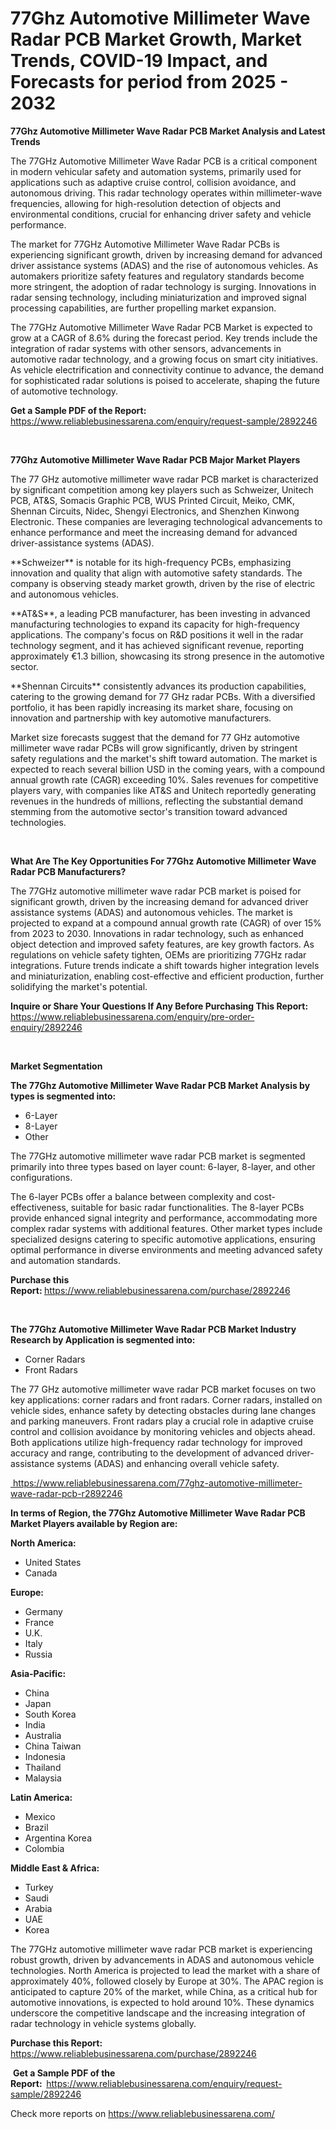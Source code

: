 <p><h1>77Ghz Automotive  Millimeter Wave Radar PCB Market Growth, Market Trends, COVID-19 Impact, and Forecasts for period from 2025 - 2032</h1></p><p><strong>77Ghz Automotive  Millimeter Wave Radar PCB Market Analysis and Latest Trends</strong></p>
<p><p>The 77GHz Automotive Millimeter Wave Radar PCB is a critical component in modern vehicular safety and automation systems, primarily used for applications such as adaptive cruise control, collision avoidance, and autonomous driving. This radar technology operates within millimeter-wave frequencies, allowing for high-resolution detection of objects and environmental conditions, crucial for enhancing driver safety and vehicle performance.</p><p>The market for 77GHz Automotive Millimeter Wave Radar PCBs is experiencing significant growth, driven by increasing demand for advanced driver assistance systems (ADAS) and the rise of autonomous vehicles. As automakers prioritize safety features and regulatory standards become more stringent, the adoption of radar technology is surging. Innovations in radar sensing technology, including miniaturization and improved signal processing capabilities, are further propelling market expansion.</p><p>The 77GHz Automotive Millimeter Wave Radar PCB Market is expected to grow at a CAGR of 8.6% during the forecast period. Key trends include the integration of radar systems with other sensors, advancements in automotive radar technology, and a growing focus on smart city initiatives. As vehicle electrification and connectivity continue to advance, the demand for sophisticated radar solutions is poised to accelerate, shaping the future of automotive technology.</p></p>
<p><strong>Get a Sample PDF of the Report:&nbsp;</strong> <a href="https://www.reliablebusinessarena.com/enquiry/request-sample/2892246?utm_campaign=3222&utm_medium=2&utm_source=Github&utm_content=ia&utm_term=15032025&utm_id=77ghz-automotive-millimeter-wave-radar-pcb">https://www.reliablebusinessarena.com/enquiry/request-sample/2892246</a></p>
<p>&nbsp;</p>
<p><strong>77Ghz Automotive  Millimeter Wave Radar PCB Major Market Players</strong></p>
<p><p>The 77 GHz automotive millimeter wave radar PCB market is characterized by significant competition among key players such as Schweizer, Unitech PCB, AT&S, Somacis Graphic PCB, WUS Printed Circuit, Meiko, CMK, Shennan Circuits, Nidec, Shengyi Electronics, and Shenzhen Kinwong Electronic. These companies are leveraging technological advancements to enhance performance and meet the increasing demand for advanced driver-assistance systems (ADAS).</p><p>**Schweizer** is notable for its high-frequency PCBs, emphasizing innovation and quality that align with automotive safety standards. The company is observing steady market growth, driven by the rise of electric and autonomous vehicles. </p><p>**AT&S**, a leading PCB manufacturer, has been investing in advanced manufacturing technologies to expand its capacity for high-frequency applications. The company's focus on R&D positions it well in the radar technology segment, and it has achieved significant revenue, reporting approximately €1.3 billion, showcasing its strong presence in the automotive sector.</p><p>**Shennan Circuits** consistently advances its production capabilities, catering to the growing demand for 77 GHz radar PCBs. With a diversified portfolio, it has been rapidly increasing its market share, focusing on innovation and partnership with key automotive manufacturers.</p><p>Market size forecasts suggest that the demand for 77 GHz automotive millimeter wave radar PCBs will grow significantly, driven by stringent safety regulations and the market's shift toward automation. The market is expected to reach several billion USD in the coming years, with a compound annual growth rate (CAGR) exceeding 10%. Sales revenues for competitive players vary, with companies like AT&S and Unitech reportedly generating revenues in the hundreds of millions, reflecting the substantial demand stemming from the automotive sector's transition toward advanced technologies.</p></p>
<p>&nbsp;</p>
<p><strong>What Are The Key Opportunities For 77Ghz Automotive  Millimeter Wave Radar PCB Manufacturers?</strong></p>
<p><p>The 77GHz automotive millimeter wave radar PCB market is poised for significant growth, driven by the increasing demand for advanced driver assistance systems (ADAS) and autonomous vehicles. The market is projected to expand at a compound annual growth rate (CAGR) of over 15% from 2023 to 2030. Innovations in radar technology, such as enhanced object detection and improved safety features, are key growth factors. As regulations on vehicle safety tighten, OEMs are prioritizing 77GHz radar integrations. Future trends indicate a shift towards higher integration levels and miniaturization, enabling cost-effective and efficient production, further solidifying the market's potential.</p></p>
<p><strong>Inquire or Share Your Questions If Any Before Purchasing This Report:</strong> <a href="https://www.reliablebusinessarena.com/enquiry/pre-order-enquiry/2892246?utm_campaign=3222&utm_medium=2&utm_source=Github&utm_content=ia&utm_term=15032025&utm_id=77ghz-automotive-millimeter-wave-radar-pcb">https://www.reliablebusinessarena.com/enquiry/pre-order-enquiry/2892246</a></p>
<p>&nbsp;</p>
<p><strong>Market Segmentation</strong></p>
<p><strong>The 77Ghz Automotive  Millimeter Wave Radar PCB Market Analysis by types is segmented into:</strong></p>
<p><ul><li>6-Layer</li><li>8-Layer</li><li>Other</li></ul></p>
<p><p>The 77GHz automotive millimeter wave radar PCB market is segmented primarily into three types based on layer count: 6-layer, 8-layer, and other configurations. </p><p>The 6-layer PCBs offer a balance between complexity and cost-effectiveness, suitable for basic radar functionalities. The 8-layer PCBs provide enhanced signal integrity and performance, accommodating more complex radar systems with additional features. Other market types include specialized designs catering to specific automotive applications, ensuring optimal performance in diverse environments and meeting advanced safety and automation standards.</p></p>
<p><strong>Purchase this Report:&nbsp;</strong><a href="https://www.reliablebusinessarena.com/purchase/2892246?utm_campaign=3222&utm_medium=2&utm_source=Github&utm_content=ia&utm_term=15032025&utm_id=77ghz-automotive-millimeter-wave-radar-pcb">https://www.reliablebusinessarena.com/purchase/2892246</a></p>
<p>&nbsp;</p>
<p><strong>The 77Ghz Automotive  Millimeter Wave Radar PCB Market Industry Research by Application is segmented into:</strong></p>
<p><ul><li>Corner Radars</li><li>Front Radars</li></ul></p>
<p><p>The 77 GHz automotive millimeter wave radar PCB market focuses on two key applications: corner radars and front radars. Corner radars, installed on vehicle sides, enhance safety by detecting obstacles during lane changes and parking maneuvers. Front radars play a crucial role in adaptive cruise control and collision avoidance by monitoring vehicles and objects ahead. Both applications utilize high-frequency radar technology for improved accuracy and range, contributing to the development of advanced driver-assistance systems (ADAS) and enhancing overall vehicle safety.</p></p>
<p><a href="https://www.reliablebusinessarena.com/77ghz-automotive-millimeter-wave-radar-pcb-r2892246?utm_campaign=3222&utm_medium=2&utm_source=Github&utm_content=ia&utm_term=15032025&utm_id=77ghz-automotive-millimeter-wave-radar-pcb">&nbsp;https://www.reliablebusinessarena.com/77ghz-automotive-millimeter-wave-radar-pcb-r2892246</a></p>
<p><strong>In terms of Region, the 77Ghz Automotive  Millimeter Wave Radar PCB Market Players available by Region are:</strong></p>
<p>
    <p> <strong> North America: </strong>
        <ul>
            <li>United States</li>
            <li>Canada</li>
        </ul>
        </p> 
    <p> <strong> Europe: </strong>
        <ul>
            <li>Germany</li>
            <li>France</li>
            <li>U.K.</li>
            <li>Italy</li>
            <li>Russia</li>
        </ul>
        </p> 
    <p> <strong> Asia-Pacific: </strong>
        <ul>
            <li>China</li>
            <li>Japan</li>
            <li>South Korea</li>
            <li>India</li>
            <li>Australia</li>
            <li>China Taiwan</li>
            <li>Indonesia</li>
            <li>Thailand</li>
            <li>Malaysia</li>
        </ul>
        </p> 
    <p> <strong> Latin America: </strong>
        <ul>
            <li>Mexico</li>
            <li>Brazil</li>
            <li>Argentina Korea</li>
            <li>Colombia</li>
        </ul>
        </p> 
    <p> <strong> Middle East & Africa: </strong>
        <ul>
            <li>Turkey</li>
            <li>Saudi</li>
            <li>Arabia</li>
            <li>UAE</li>
            <li>Korea</li>
        </ul>
    </p>
    </p>
<p><p>The 77GHz automotive millimeter wave radar PCB market is experiencing robust growth, driven by advancements in ADAS and autonomous vehicle technologies. North America is projected to lead the market with a share of approximately 40%, followed closely by Europe at 30%. The APAC region is anticipated to capture 20% of the market, while China, as a critical hub for automotive innovations, is expected to hold around 10%. These dynamics underscore the competitive landscape and the increasing integration of radar technology in vehicle systems globally.</p></p>
<p><strong>Purchase this Report: </strong><a href="https://www.reliablebusinessarena.com/purchase/2892246?utm_campaign=3222&utm_medium=2&utm_source=Github&utm_content=ia&utm_term=15032025&utm_id=77ghz-automotive-millimeter-wave-radar-pcb">https://www.reliablebusinessarena.com/purchase/2892246</a></p>
<p>&nbsp;<strong>Get a Sample PDF of the Report:&nbsp;&nbsp;</strong><a href="https://www.reliablebusinessarena.com/enquiry/request-sample/2892246?utm_campaign=3222&utm_medium=2&utm_source=Github&utm_content=ia&utm_term=15032025&utm_id=77ghz-automotive-millimeter-wave-radar-pcb">https://www.reliablebusinessarena.com/enquiry/request-sample/2892246</a></p>
<p><strong></strong></p>
<p>Check more reports on <a href="https://www.reliablebusinessarena.com/?utm_campaign=3222&utm_medium=2&utm_source=Github&utm_content=ia&utm_term=15032025&utm_id=77ghz-automotive-millimeter-wave-radar-pcb">https://www.reliablebusinessarena.com/</a></p>